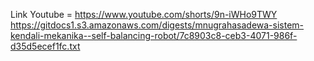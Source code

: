 Link Youtube = https://www.youtube.com/shorts/9n-iWHo9TWY
https://gitdocs1.s3.amazonaws.com/digests/mnugrahasadewa-sistem-kendali-mekanika--self-balancing-robot/7c8903c8-ceb3-4071-986f-d35d5ecef1fc.txt
